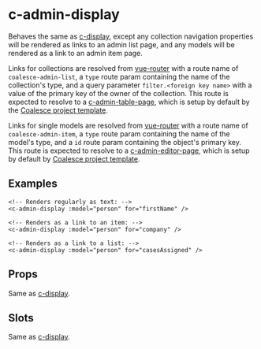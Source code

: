 # c-admin-display

<!-- MARKER:summary -->
    
Behaves the same as [c-display](/stacks/vue/coalesce-vue-vuetify/components/c-display.md), except any collection navigation properties will be rendered as links to an admin list page, and any models will be rendered as a link to an admin item page. 

<!-- MARKER:summary-end -->

Links for collections are resolved from [vue-router](https://router.vuejs.org/) with a route name of ``coalesce-admin-list``, a ``type`` route param containing the name of the collection's type, and a query parameter ``filter.<foreign key name>`` with a value of the primary key of the owner of the collection. This route is expected to resolve to a [c-admin-table-page](/stacks/vue/coalesce-vue-vuetify/components/c-admin-table-page.md), which is setup by default by the [Coalesce project template](/stacks/vue/getting-started.md).

Links for single models are resolved from [vue-router](https://router.vuejs.org/) with a route name of ``coalesce-admin-item``, a ``type`` route param containing the name of the model's type, and a ``id`` route param containing the object's primary key. This route is expected to resolve to a [c-admin-editor-page](/stacks/vue/coalesce-vue-vuetify/components/c-admin-editor-page.md), which is setup by default by [Coalesce project template](/stacks/vue/getting-started.md).


## Examples

``` vue-html
<!-- Renders regularly as text: -->
<c-admin-display :model="person" for="firstName" />

<!-- Renders as a link to an item: -->
<c-admin-display :model="person" for="company" />

<!-- Renders as a link to a list: -->
<c-admin-display :model="person" for="casesAssigned" />
```

## Props

Same as [c-display](/stacks/vue/coalesce-vue-vuetify/components/c-display.md).

## Slots

Same as [c-display](/stacks/vue/coalesce-vue-vuetify/components/c-display.md).


